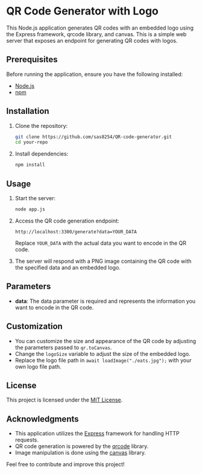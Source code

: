 # QR Code Generator with Logo

This Node.js application generates QR codes with an embedded logo using the Express framework, qrcode library, and canvas. This is a simple web server that exposes an endpoint for generating QR codes with logos.

## Prerequisites

Before running the application, ensure you have the following installed:

- [Node.js](https://nodejs.org/)
- [npm](https://www.npmjs.com/)

## Installation

1. Clone the repository:

   ```bash
   git clone https://github.com/sas8254/QR-code-generator.git
   cd your-repo
   ```

2. Install dependencies:

   ```bash
   npm install
   ```

## Usage

1. Start the server:

   ```bash
   node app.js
   ```

2. Access the QR code generation endpoint:

   ```
   http://localhost:3300/generate?data=YOUR_DATA
   ```

   Replace `YOUR_DATA` with the actual data you want to encode in the QR code.

3. The server will respond with a PNG image containing the QR code with the specified data and an embedded logo.

## Parameters

- **data**: The data parameter is required and represents the information you want to encode in the QR code.

## Customization

- You can customize the size and appearance of the QR code by adjusting the parameters passed to `qr.toCanvas`.
- Change the `logoSize` variable to adjust the size of the embedded logo.
- Replace the logo file path in `await loadImage("./eats.jpg");` with your own logo file path.

## License

This project is licensed under the [MIT License](LICENSE).

## Acknowledgments

- This application utilizes the [Express](https://expressjs.com/) framework for handling HTTP requests.
- QR code generation is powered by the [qrcode](https://www.npmjs.com/package/qrcode) library.
- Image manipulation is done using the [canvas](https://www.npmjs.com/package/canvas) library.

Feel free to contribute and improve this project!
